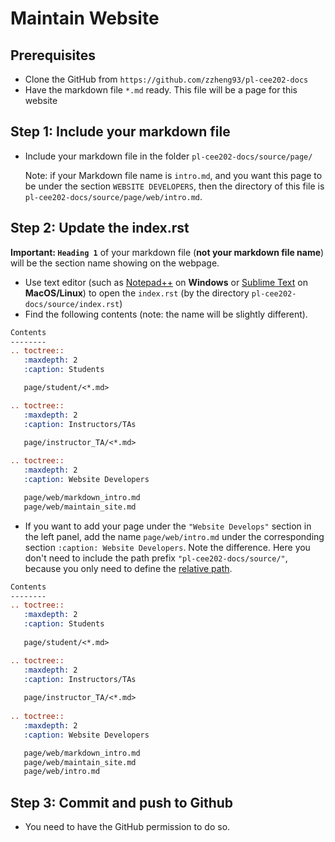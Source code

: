 # Maintain Website

## Prerequisites

- Clone the GitHub from `https://github.com/zzheng93/pl-cee202-docs`
- Have the markdown file `*.md` ready. This file will be a page for this website

## Step 1: Include your markdown file

- Include your markdown file in the folder `pl-cee202-docs/source/page/`

  Note: if your Markdown file name is `intro.md`, and you want this page to be under the section `WEBSITE DEVELOPERS`, then the directory of this file is `pl-cee202-docs/source/page/web/intro.md`. 

## Step 2: Update the index.rst

**Important: `Heading 1`** of your markdown file (**not your markdown file name**) will be the section name showing on the webpage.

* Use text editor (such as [Notepad++](https://notepad-plus-plus.org/) on **Windows** or [Sublime Text](https://www.sublimetext.com/3) on **MacOS/Linux**) to open the `index.rst` (by the directory `pl-cee202-docs/source/index.rst`)
* Find the following contents (note: the name will be slightly different). 

```rst
Contents
--------
.. toctree::
   :maxdepth: 2
   :caption: Students

   page/student/<*.md>

.. toctree::
   :maxdepth: 2
   :caption: Instructors/TAs

   page/instructor_TA/<*.md>
   
.. toctree::
   :maxdepth: 2
   :caption: Website Developers

   page/web/markdown_intro.md
   page/web/maintain_site.md
```

* If you want to add your page under the `"Website Develops"` section in the left panel, add the name `page/web/intro.md` under the corresponding section `:caption: Website Developers`. Note the difference. Here you don't need to include the path prefix `"pl-cee202-docs/source/"`, because you only need to define the [relative path](https://support.dtsearch.com/webhelp/dtsearch/relative_paths.htm).

```rst
Contents
--------
.. toctree::
   :maxdepth: 2
   :caption: Students
   
   page/student/<*.md>

.. toctree::
   :maxdepth: 2
   :caption: Instructors/TAs
   
   page/instructor_TA/<*.md>
   
.. toctree::
   :maxdepth: 2
   :caption: Website Developers

   page/web/markdown_intro.md
   page/web/maintain_site.md
   page/web/intro.md
```

## Step 3: Commit and push to Github

- You need to have the GitHub permission to do so.